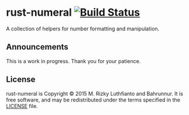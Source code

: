 # rust-numeral [![Build Status][ci-image]][ci]
A collection of helpers for number formatting and manipulation.

## Announcements
This is a work in progress. Thank you for your patience.

## License
rust-numeral is Copyright © 2015 M. Rizky Luthfianto and Bahrunnur. It is free
software, and may be redistributed under the terms specified in the
[LICENSE](LICENSE) file.

[ci]: https://travis-ci.org/rilut/rust-numeral
[ci-image]: https://travis-ci.org/rilut/rust-numeral.svg?branch=master